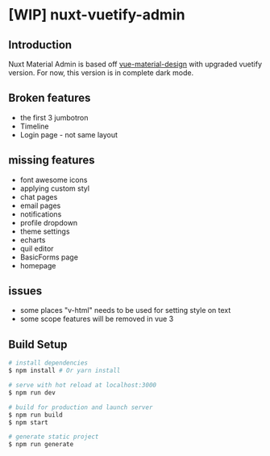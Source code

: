 # [WIP] nuxt-vuetify-admin

## Introduction

Nuxt Material Admin is based off [vue-material-design](https://github.com/tookit/vue-material-admin) with upgraded vuetify version. For now, this version is in complete dark mode.

## Broken features

* the first 3 jumbotron
* Timeline
* Login page - not same layout

## missing features

* font awesome icons
* applying custom styl 
* chat pages
* email pages
* notifications
* profile dropdown
* theme settings
* echarts
* quil editor
* BasicForms page
* homepage

## issues

* some places "v-html" needs to be used for setting style on text
* some scope features will be removed in vue 3

## Build Setup

``` bash
# install dependencies
$ npm install # Or yarn install

# serve with hot reload at localhost:3000
$ npm run dev

# build for production and launch server
$ npm run build
$ npm start

# generate static project
$ npm run generate
```